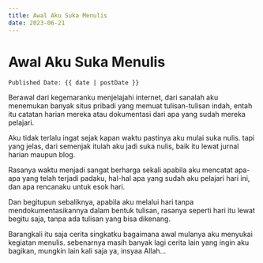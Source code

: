 ```yaml
---
title: Awal Aku Suka Menulis
date: 2023-06-21
---
```


# Awal Aku Suka Menulis

`Published Date: {{ date | postDate }}`

Berawal dari kegemaranku menjelajahi internet, dari sanalah aku menemukan banyak situs pribadi yang memuat tulisan-tulisan indah, entah itu catatan harian mereka atau dokumentasi dari apa yang sudah mereka pelajari.

Aku tidak terlalu ingat sejak kapan waktu pastinya aku mulai suka nulis. tapi yang jelas, dari semenjak itulah aku jadi suka nulis, baik itu lewat jurnal harian maupun blog.

Rasanya waktu menjadi sangat berharga sekali apabila aku mencatat apa-apa yang telah terjadi padaku, hal-hal apa yang sudah aku pelajari hari ini, dan apa rencanaku untuk esok hari.

Dan begitupun sebaliknya, apabila aku melalui hari tanpa mendokumentasikannya dalam bentuk tulisan, rasanya seperti hari itu lewat begitu saja, tanpa ada tulisan yang bisa dikenang.

Barangkali itu saja cerita singkatku bagaimana awal mulanya aku menyukai kegiatan menulis. sebenarnya masih banyak lagi cerita lain yang ingin aku bagikan, mungkin lain kali saja ya, insyaa Allah...
